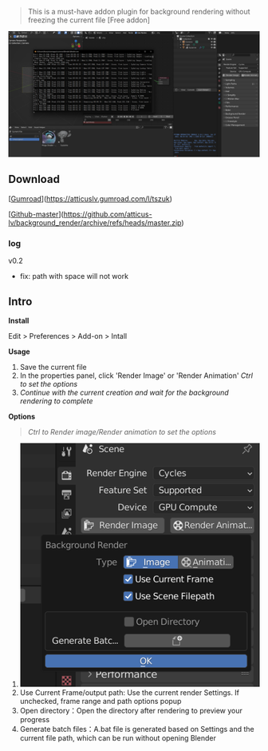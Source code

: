 > This is a must-have addon plugin for background rendering without freezing the current file [Free addon]

![img](./res/cb901c46a46050924f4618f033125957.png)

## Download

[[Gumroad](https://atticuslv.gumroad.com/l/tszuk)](https://atticuslv.gumroad.com/l/tszuk)

[[Github-master](https://github.com/atticus-lv/background_render/archive/refs/heads/master.zip)](https://github.com/atticus-lv/background_render/archive/refs/heads/master.zip)

### log
v0.2
+ fix: path with space will not work

## Intro

**Install**

Edit > Preferences > Add-on > Intall

**Usage**

1. Save the current file
2. In the properties panel, click 'Render Image' or 'Render Animation'  *Ctrl to set the options*
3. *Continue with the current creation and wait for the background rendering to complete*

**Options**

> *Ctrl to Render image/Render animation to set the options*

1. ![img](./res/29451b7fe4c1a1f8b0b2833f6d9110a1.png)
2. Use Current Frame/output path:  Use the current render Settings. If unchecked, frame range and path options popup
3. Open directory：Open the directory after rendering to preview your progress
4. Generate batch files：A.bat file is generated based on Settings and the current file path, which can be run without opening Blender